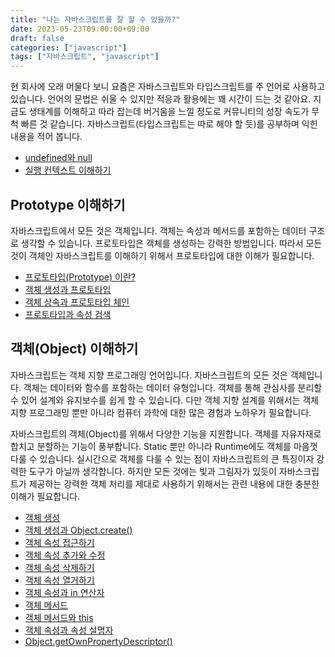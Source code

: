 ```yaml
---
title: "나는 자바스크립트를 잘 할 수 있을까?"
date: 2023-05-23T09:00:00+09:00
draft: false
categories: ["javascript"]
tags: ["자바스크립트", "javascript"]
---
```


현 회사에 오래 머물다 보니 요즘은 자바스크립트와 타입스크립트를 주 언어로 사용하고 있습니다. 언어의 문법은 쉬울 수 있지만 적응과 활용에는 꽤 시간이 드는 것 같아요. 지금도 생태계를 이해하고 따라 잡는데 버거움을 느낄 정도로 커뮤니티의 성장 속도가 무척 빠른 것 같습니다. 자바스크립트(타입스크립트는 따로 해야 할 듯)를 공부하며 익힌 내용을 적어 봅니다.



- [undefined와 null](https://blog.burt.pe.kr/posts/skyfe79-blog.contents-1729379378-post-56/)
- [실행 컨텍스트 이해하기](https://blog.burt.pe.kr/posts/skyfe79-blog.contents-1729427336-post-57/)

## Prototype 이해하기

자바스크립트에서 모든 것은 객체입니다. 객체는 속성과 메서드를 포함하는 데이터 구조로 생각할 수 있습니다. 프로토타입은 객체를 생성하는 강력한 방법입니다. 따라서 모든 것이 객체인 자바스크립트를 이해하기 위해서 프로토타입에 대한 이해가 필요합니다.

- [프로토타입(Prototype) 이란?](https://blog.burt.pe.kr/posts/skyfe79-blog.contents-1729914993-post-58/)
- [객체 생성과 프로토타입](https://blog.burt.pe.kr/posts/skyfe79-blog.contents-1730022399-post-59/)
- [객체 상속과 프로토타입 체인](https://blog.burt.pe.kr/posts/skyfe79-blog.contents-1730042772-post-60/)
- [프로토타입과 속성 검색](https://blog.burt.pe.kr/posts/skyfe79-blog.contents-1730784606-post-61/)

## 객체(Object) 이해하기

자바스크립트는 객체 지향 프로그래밍 언어입니다. 자바스크립트의 모든 것은 객체입니다. 객체는 데이터와 함수를 포함하는 데이터 유형입니다. 객체를 통해 관심사를 분리할 수 있어 설계와 유지보수를 쉽게 할 수 있습니다. 다만 객체 지향 설계를 위해서는 객체 지향 프로그래밍 뿐만 아니라 컴퓨터 과학에 대한 많은 경험과 노하우가 필요합니다. 

자바스크립트의 객체(Object)를 위해서 다양한 기능을 지원합니다. 객체를 자유자재로 합치고 분할하는 기능이 풍부합니다. Static 뿐만 아니라 Runtime에도 객체를 마음껏 다룰 수 있습니다. 실시간으로 객체를 다룰 수 있는 점이 자바스크립트의 큰 특징이자 강력한 도구가 아닐까 생각합니다. 하지만 모든 것에는 빛과 그림자가 있듯이 자바스크립트가 제공하는 강력한 객체 처리를 제대로 사용하기 위해서는 관련 내용에 대한 충분한 이해가 필요합니다.

- [객체 생성](https://blog.burt.pe.kr/posts/skyfe79-blog.contents-1739394264-post-62/)
- [객체 생성과 Object.create()](https://blog.burt.pe.kr/posts/skyfe79-blog.contents-1739552758-post-68/)
- [객체 속성 접근하기](https://blog.burt.pe.kr/posts/skyfe79-blog.contents-1739411150-post-63/)
- [객체 속성 추가와 수정](https://blog.burt.pe.kr/posts/skyfe79-blog.contents-1739426805-post-64/)
- [객체 속성 삭제하기](https://blog.burt.pe.kr/posts/skyfe79-blog.contents-1739493692-post-65/)
- [객체 속성 열거하기](https://blog.burt.pe.kr/posts/skyfe79-blog.contents-1739504984-post-66/)
- [객체 속성과 in 연산자](https://blog.burt.pe.kr/posts/skyfe79-blog.contents-1739513728-post-67/)
- [객체 메서드](https://blog.burt.pe.kr/posts/skyfe79-blog.contents-1740077304-post-69/)
- [객체 메서드와 this](https://blog.burt.pe.kr/posts/skyfe79-blog.contents-1740111571-post-70/)
- [객체 속성과 속성 설명자](https://blog.burt.pe.kr/posts/skyfe79-blog.contents-1740118854-post-71/)
- [Object.getOwnPropertyDescriptor()](https://blog.burt.pe.kr/posts/skyfe79-blog.contents-1740133587-post-72/)
